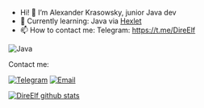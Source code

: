 - Hi! 👋 I’m Alexander Krasowsky, junior Java dev
- 🌱 Currently learning: Java via [Hexlet](https://hexlet.io)
- 📫 How to contact me: Telegram: https://t.me/DireElf

![Java](https://img.shields.io/badge/-Java-191c26)

Contact me:

[![Telegram](https://img.shields.io/badge/-Telegram-003f5c?style=for-the-badge&logo=T)](https://t.me/DireElf)
[![Email](https://img.shields.io/badge/-Email-2085ff?style=for-the-badge&logo=)](3672@mail.ru)


[![DireElf github stats](https://github-readme-stats.vercel.app/api?username=direelf&show_icons=true&theme=tokyonight)](https://github.com/DireElf?tab=repositories)

<!---
DireElf/DireElf is a ✨ special ✨ repository because its `README.md` (this file) appears on your GitHub profile.
You can click the Preview link to take a look at your changes.
--->
